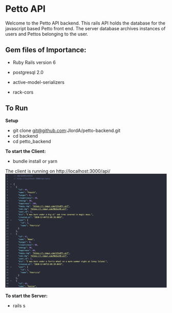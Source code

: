 # Petto API

Welcome to the Petto API backend.  This rails API holds the database for the javascript based Petto front end.  The server database archives instances of users and Pettos belonging to the user.


## Gem files of Importance:

* Ruby Rails version 6

* postgresql 2.0

* active-model-serializers

* rack-cors


## To Run
**Setup**
* git clone git@github.com:JlordA/petto-backend.git
* cd backend
* cd petto_backend

**To start the Client:**
* bundle install or yarn

The client is running on http://localhost:3000/api/
![Read Me Server](app/assets/images/ReadMeDB.png)

**To start the Server:**
* rails s
